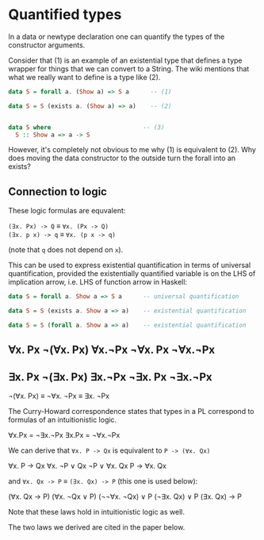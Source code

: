 # Quantified types

In a data or newtype declaration one can quantify the types of the constructor arguments.

Consider that (1) is an example of an existential type that defines a type wrapper for things that we can convert to a String. The wiki mentions that what we really want to define is a type like (2).

```hs
data S = forall a. (Show a) => S a      -- (1)

data S = S (exists a. (Show a) => a)    -- (2)


data S where                          -- (3)
  S :: Show a => a -> S
```

However, it's completely not obvious to me why (1) is equivalent to (2). Why does moving the data constructor to the outside turn the forall into an exists?



## Connection to logic

These logic formulas are equvalent:

`(∃x. Px) -> Q`   ≡  `∀x. (Px -> Q)`    
`(∃x. p x) -> q`  ≡  `∀x. (p x -> q)`

(note that `q` does not depend on `x`).

This can be used to express existential quantification in terms of universal quantification, provided the existentially quantified variable is on the LHS of implication arrow, i.e. LHS of function arrow in Haskell:

```hs
data S = forall a. Show a => S a      -- universal quantification

data S = S (exists a. Show a => a)    -- existential quantification

data S = S (forall a. Show a => a)    -- existential quantification
```




  ∀x. Px
¬(∀x. Px)
  ∀x.¬Px
 ¬∀x. Px
 ¬∀x.¬Px
------------
  ∃x. Px
¬(∃x. Px)
  ∃x.¬Px
 ¬∃x. Px
 ¬∃x.¬Px
------------
¬(∀x. Px)  ≡
¬∀x. ¬Px   ≡
 ∃x. ¬Px



The Curry-Howard correspondence states that types in a PL correspond to formulas of an intuitionistic logic.

∀x.Px = ¬∃x.¬Px
∃x.Px = ¬∀x.¬Px

We can derive that `∀x. P -> Qx` is equivalent to `P -> (∀x. Qx)`

∀x. P -> Qx
∀x. ¬P ∨ Qx
¬P ∨ ∀x. Qx
P -> ∀x. Qx

and `∀x. Qx -> P` ≡ `(∃x. Qx) -> P` (this one is used below):

(∀x. Qx -> P)
(∀x. ¬Qx ∨ P)
(¬¬∀x. ¬Qx) ∨ P
(¬∃x. Qx) ∨ P
(∃x. Qx) -> P

Note that these laws hold in intuitionistic logic as well.

The two laws we derived are cited in the paper below.
